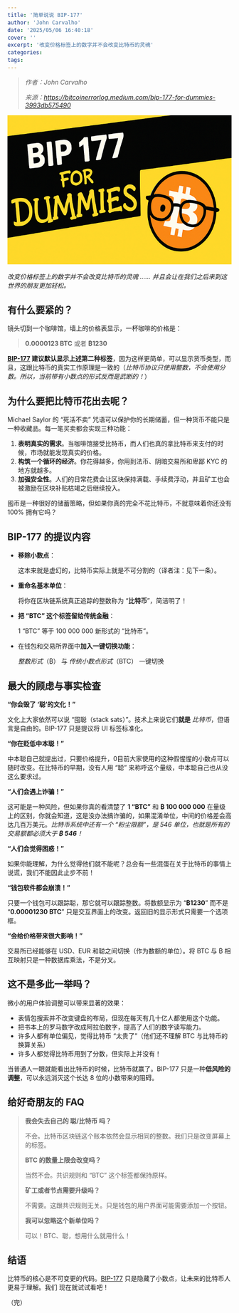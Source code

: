 ```yaml
---
title: '简单说说 BIP-177'
author: 'John Carvalho'
date: '2025/05/06 16:40:18'
cover: ''
excerpt: '改变价格标签上的数字并不会改变比特币的灵魂'
categories:
tags:
---
```



> *作者：John Carvalho*
> 
> *来源：<https://bitcoinerrorlog.medium.com/bip-177-for-dummies-3993db575490>*

![img](../images/bip-177-for-dummies/Xq387Zw.png)

*改变价格标签上的数字并不会改变比特币的灵魂 …… 并且会让在我们之后来到这世界的朋友更加轻松。*

## 有什么要紧的？

镜头切到一个咖啡馆，墙上的价格表显示，一杯咖啡的价格是：

> **0.0000123 BTC** 或者 **₿1230**

**[BIP-177](https://github.com/bitcoin/bips/blob/9a8326225e2d9fd5257a9f03abe407aea9c65af9/bip-0177.mediawiki) 建议默认显示上述第二种标签**，因为这样更简单，可以显示货币类型，而且，这跟比特币的真实工作原理是一致的（*比特币协议只使用整数，不会使用分数。所以，当前带有小数点的形式反而是武断的！*）

## 为什么要把比特币花出去呢？

Michael Saylor 的 “死活不卖” 咒语可以保护你的长期储蓄，但一种货币不能只是一种收藏品。每一笔买卖都会实现三种功能：

1. **表明真实的需求**。当咖啡馆接受比特币，而人们也真的拿比特币来支付的时候，市场就能发现真实的价格。
2. **构筑一个循环的经济**。你花得越多，你用到法币、阴暗交易所和卑鄙 KYC 的地方就越多。
3. **加强安全性**。人们的日常花费会让区块保持满载、手续费浮动，并且矿工也会被激励在区块补贴枯竭之后继续投入。

囤币是一种很好的储蓄策略，但如果你真的完全不花比特币，不就意味着你还没有 100% 拥有它吗？

## BIP-177 的提议内容

- **移除小数点**：

  这本来就是虚幻的，比特币实际上就是不可分割的（译者注：见下一条）。

- **重命名基本单位**：

  将你在区块链系统真正追踪的整数称为 “**比特币**”，简洁明了！
  
- **把 “BTC” 这个标签留给传统金融**：

  1 “BTC” 等于 100 000 000 新形式的 “比特币”。

- 在钱包和交易所界面中**加入一键切换功能**：

  *整数形式*（₿） 与 *传统小数点形式*（BTC） 一键切换

## 最大的顾虑与事实检查

**“你会毁了 ‘聪’的文化！”**

文化上大家依然可以说 “囤聪（stack sats）”。技术上来说它们**就是** *比特币*，但语言是自由的。BIP-177 只是提议将 UI 标签标准化。

**“你在贬低中本聪！”**

中本聪自己就提出过，只要价格提升，0目前大家使用的这种假惺惺的小数点可以随时改变。在比特币的早期，没有人用 “聪” 来称呼这个量级，中本聪自己也从没这么要求过。

**“人们会遇上诈骗！”** 

这可能是一种风险，但如果你真的看清楚了 **1 “BTC”** 和 **₿ 100 000 000** 在量级上的区别，你就会知道，这是没办法搞诈骗的，如果混淆单位，中间的价格差会高达几百万美元。*比特币系统中还有一个 “粉尘限额”，是 546 单位，也就是所有的交易额都必须大于 **₿ 546**！*

**“人们会觉得困惑！”**

如果你能理解，为什么觉得他们就不能呢？总会有一些混蛋在关于比特币的事情上说谎，我们不能因此止步不前！

**“钱包软件都会崩溃！”**

只要一个钱包可以跟踪聪，那它就可以跟踪整数。将数额显示为 “**₿1230**” 而不是 “**0.00001230 BTC**” 只是交互界面上的改变。返回旧的显示形式只需要一个选项框。

**“会给价格带来很大影响！”**

交易所已经能够在 USD、EUR 和聪之间切换（作为数额的单位）。将 BTC 与 ₿ 相互映射只是一种数据库乘法，不是分叉。

## 这不是多此一举吗？

微小的用户体验调整可以带来显著的效果：

- 表情包搜索并不改变键盘的布局，但现在每天有几十亿人都使用这个功能。
- 把书本上的罗马数字改成阿拉伯数字，提高了人们的数字读写能力。
- 许多人都有单位偏见，觉得比特币 “太贵了”（他们还不理解 BTC 与比特币的换算关系）
- 许多人都觉得比特币用到了分数，但实际上并没有！

当普通人一眼就能看出比特币的时候，比特币就赢了。BIP-177 只是一种**低风险的调整**，可以永远消灭这个长达 8 位的小数带来的阻碍。

## 给好奇朋友的 FAQ

> **我会失去自己的 聪/比特币 吗？**
>
> 不会。比特币区块链这个账本依然会显示相同的整数。我们只是改变屏幕上的标签。
>
> **BTC 的数量上限会改变吗？**
>
> 当然不会。共识规则和 “BTC” 这个标签都保持原样。
>
> **矿工或者节点需要升级吗？**
>
> 不需要。这跟共识规则无关。只是钱包的用户界面可能需要添加一个按钮。
>
> **我可以忽略这个新单位吗？**
>
> 可以！BTC、聪，想用什么就用什么！

## 结语

比特币的核心是不可变更的代码。[BIP-177](https://github.com/bitcoin/bips/blob/9a8326225e2d9fd5257a9f03abe407aea9c65af9/bip-0177.mediawiki) 只是隐藏了小数点，让未来的比特币人更易于理解。我们 现在就试试看吧！

（完）
